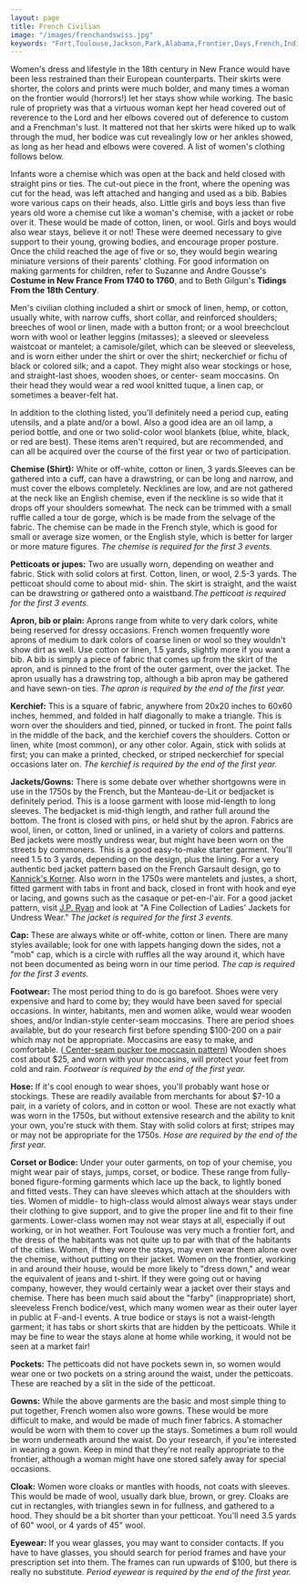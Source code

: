 ```yaml
---
layout: page
title: French Civilian
image: "/images/frenchandswiss.jpg"
keywords: "Fort,Toulouse,Jackson,Park,Alabama,Frontier,Days,French,Indian"
---
```


Women's dress and lifestyle in the 18th century in New France would have been less restrained than their European counterparts. Their skirts were shorter, the colors and prints were much bolder, and many times a woman on the frontier would (horrors!) let her stays show while working. The basic rule of propriety was that a virtuous woman kept her head covered out of reverence to the Lord and her elbows covered out of deference to custom and a Frenchman's lust. It mattered not that her skirts were hiked up to walk through the mud, her bodice was cut revealingly low or her ankles showed, as long as her head and elbows were covered. A list of women's clothing follows below.

Infants wore a chemise which was open at the back and held closed with straight pins or ties. The cut-out piece in the front, where the opening was cut for the head, was left attached and hanging and used as a bib. Babies wore various caps on their heads, also. Little girls and boys less than five years old wore a chemise cut like a woman's chemise, with a jacket or robe over it. These would be made of cotton, linen, or wool. Girls and boys would also wear stays, believe it or not! These were deemed necessary to give support to their young, growing bodies, and encourage proper posture. Once the child reached the age of five or so, they would begin wearing miniature versions of their parents' clothing. For good information on making garments for children, refer to Suzanne and Andre Gousse's **Costume in New France From 1740 to 1760**, and to Beth Gilgun's **Tidings From the 18th Century**.

Men's civilian clothing included a shirt or smock of linen, hemp, or cotton, usually white, with narrow cuffs, short collar, and reinforced shoulders; breeches of wool or linen, made with a button front; or a wool breechclout worn with wool or leather leggins (mitasses); a sleeved or sleeveless waistcoat or mantelet; a camisole/gilet, which can be sleeved or sleeveless, and is worn either under the shirt or over the shirt; neckerchief or fichu of black or colored silk; and a capot. They might also wear stockings or hose, and straight-last shoes, wooden shoes, or center- seam moccasins. On their head they would wear a red wool knitted tuque, a linen cap, or sometimes a beaver-felt hat.

In addition to the clothing listed, you'll definitely need a period cup, eating utensils, and a plate and/or a bowl. Also a good idea are an oil lamp, a period bottle, and one or two solid-color wool blankets (blue, white, black, or red are best). These items aren't required, but are recommended, and can all be acquired over the course of the first year or two of participation.

**Chemise (Shirt):** White or off-white, cotton or linen, 3 yards.Sleeves can be gathered into a cuff, can have a drawstring, or can be long and narrow, and must cover the elbows completely. Necklines are low, and are not gathered at the neck like an English chemise, even if the neckline is so wide that it drops off your shoulders somewhat. The neck can be trimmed with a small ruffle called a tour de gorge, which is be made from the selvage of the fabric. The chemise can be made in the French style, which is good for small or average size women, or the English style, which is better for larger or more mature figures. _The chemise is required for the first 3 events._

**Petticoats or jupes:** Two are usually worn, depending on weather and fabric. Stick with solid colors at first. Cotton, linen, or wool, 2.5-3 yards. The petticoat should come to about mid- shin. The skirt is straight, and the waist can be drawstring or gathered onto a waistband._The petticoat is required for the first 3 events._

**Apron, bib or plain:** Aprons range from white to very dark colors, white being reserved for dressy occasions. French women frequently wore aprons of medium to dark colors of coarse linen or wool so they wouldn't show dirt as well. Use cotton or linen, 1.5 yards, slightly more if you want a bib. A bib is simply a piece of fabric that comes up from the skirt of the apron, and is pinned to the front of the outer garment, over the jacket. The apron usually has a drawstring top, although a bib apron may be gathered and have sewn-on ties. _The apron is required by the end of the first year._

**Kerchief:** This is a square of fabric, anywhere from 20x20 inches to 60x60 inches, hemmed, and folded in half diagonally to make a triangle. This is worn over the shoulders and tied, pinned, or tucked in front. The point falls in the middle of the back, and the kerchief covers the shoulders. Cotton or linen, white (most common), or any other color. Again, stick with solids at first; you can make a printed, checked, or striped neckerchief for special occasions later on. _The kerchief is required by the end of the first year._

**Jackets/Gowns:** There is some debate over whether shortgowns were in use in the 1750s by the French, but the Manteau-de-Lit or bedjacket is definitely period. This is a loose garment with loose mid-length to long sleeves. The bedjacket is mid-thigh length, and rather full around the bottom. The front is closed with pins, or held shut by the apron. Fabrics are wool, linen, or cotton, lined or unlined, in a variety of colors and patterns. Bed jackets were mostly undress wear, but might have been worn on the streets by commoners. This is a good easy-to-make starter garment. You'll need 1.5 to 3 yards, depending on the design, plus the lining. For a very authentic bed jacket pattern based on the French Garsault design, go to [Kannick's Korner][1]. Also worn in the 1750s were mantelets and justes, a short, fitted garment with tabs in front and back, closed in front with hook and eye or lacing, and gowns such as the casaque or pet-en-l'air. For a good jacket pattern, visit [J.P. Ryan][2] and look at "A Fine Collection of Ladies' Jackets for Undress Wear." _The jacket is required for the first 3 events._

**Cap:** These are always white or off-white, cotton or linen. There are many styles available; look for one with lappets hanging down the sides, not a "mob" cap, which is a circle with ruffles all the way around it, which have not been documented as being worn in our time period. _The cap is required for the first 3 events._

**Footwear:** The most period thing to do is go barefoot. Shoes were very expensive and hard to come by; they would have been saved for special occasions. In winter, habitants, men and women alike, would wear wooden shoes, and/or Indian-style center-seam moccasins. There are period shoes available, but do your research first before spending $100-200 on a pair which may not be appropriate. Moccasins are easy to make, and comfortable. ([ Center-seam pucker toe moccasin pattern][3]) Wooden shoes cost about $25, and worn with your moccasins, will protect your feet from cold and rain. _Footwear is required by the end of the first year._

**Hose:** If it's cool enough to wear shoes, you'll probably want hose or stockings. These are readily available from merchants for about $7-10 a pair, in a variety of colors, and in cotton or wool. These are not exactly what was worn in the 1750s, but without extensive research and the ability to knit your own, you're stuck with them. Stay with solid colors at first; stripes may or may not be appropriate for the 1750s. _Hose are required by the end of the first year._

**Corset or Bodice:** Under your outer garments, on top of your chemise, you might wear pair of stays, jumps, corset, or bodice. These range from fully-boned figure-forming garments which lace up the back, to lightly boned and fitted vests. They can have sleeves which attach at the shoulders with ties. Women of middle- to high-class would almost always wear stays under their clothing to give support, and to give the proper line and fit to their fine garments. Lower-class women may not wear stays at all, especially if out working, or in hot weather. Fort Toulouse was very much a frontier fort, and the dress of the habitants was not quite up to par with that of the habitants of the cities. Women, if they wore the stays, may even wear them alone over the chemise, without putting on their jacket. Women on the frontier, working in and around their house, would be more likely to "dress down," and wear the equivalent of jeans and t-shirt. If they were going out or having company, however, they would certainly wear a jacket over their stays and chemise. There has been much said about the "farby" (inappropriate) short, sleeveless French bodice/vest, which many women wear as their outer layer in public at F-and-I events. A true bodice or stays is not a waist-length garment; it has tabs or short skirts that are hidden by the petticoats. While it may be fine to wear the stays alone at home while working, it would not be seen at a market fair!

**Pockets:** The petticoats did not have pockets sewn in, so women would wear one or two pockets on a string around the waist, under the petticoats. These are reached by a slit in the side of the petticoat.

**Gowns:** While the above garments are the basic and most simple thing to put together, French women also wore gowns. These would be more difficult to make, and would be made of much finer fabrics. A stomacher would be worn with them to cover up the stays. Sometimes a bum roll would be worn underneath around the waist. Do your research, if you're interested in wearing a gown. Keep in mind that they're not really appropriate to the frontier, although a woman might have one stored safely away for special occasions.

**Cloak:** Women wore cloaks or mantles with hoods, not coats with sleeves. This would be made of wool, usually dark blue, brown, or grey. Cloaks are cut in rectangles, with triangles sewn in for fullness, and gathered to a hood. They should be a bit shorter than your petticoat. You'll need 3.5 yards of 60" wool, or 4 yards of 45" wool.

**Eyewear:** If you wear glasses, you may want to consider contacts. If you have to have glasses, you should search for period frames and have your prescription set into them. The frames can run upwards of $100, but there is really no substitute. _Period eyewear is required by the end of the first year._

[1]: http://www.kannikskorner.com/patwomen.htm
[2]: http://www.jpryan.com/ladiespatterns.html
[3]: http://www.nativetech.org/seminole/moccasins/construction.php
